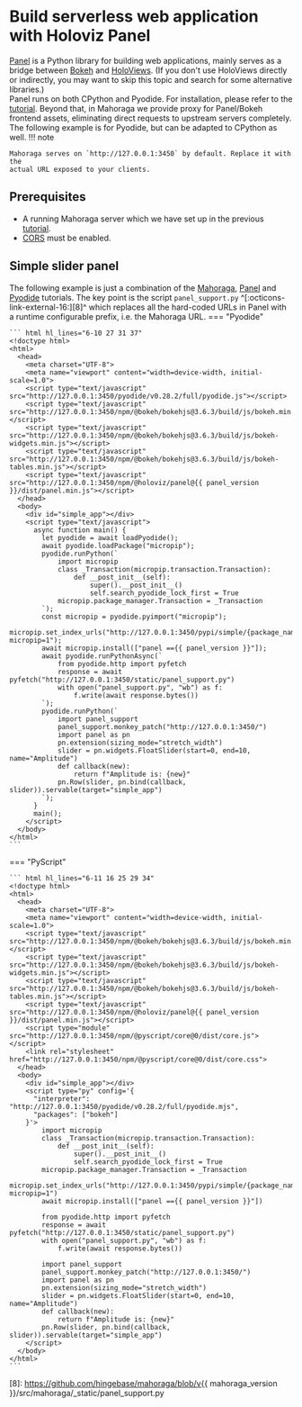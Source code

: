 # Build serverless web application with Holoviz Panel
[Panel][1] is a Python library for building web applications, mainly serves as
a bridge between [Bokeh][2] and [HoloViews][3]. (If you don't use HoloViews
directly or indirectly, you may want to skip this topic and search for some
alternative libraries.)  
Panel runs on both CPython and Pyodide. For installation, please refer to the
[tutorial][4]. Beyond that, in Mahoraga we provide proxy for Panel/Bokeh
frontend assets, eliminating direct requests to upstream servers completely.
The following example is for Pyodide, but can be adapted to CPython as well.
!!! note

    Mahoraga serves on `http://127.0.0.1:3450` by default. Replace it with the
    actual URL exposed to your clients.

## Prerequisites
- A running Mahoraga server which we have set up in the previous [tutorial][4].
- [CORS][5] must be enabled.
## Simple slider panel
The following example is just a combination of the [Mahoraga][5], [Panel][6]
and [Pyodide][7] tutorials. The key point is the script `panel_support.py`
^[:octicons-link-external-16:][8]^ which replaces all the hard-coded
URLs in Panel with a runtime configurable prefix, i.e. the Mahoraga URL.
=== "Pyodide"

    ``` html hl_lines="6-10 27 31 37"
    <!doctype html>
    <html>
      <head>
        <meta charset="UTF-8">
        <meta name="viewport" content="width=device-width, initial-scale=1.0">
        <script type="text/javascript" src="http://127.0.0.1:3450/pyodide/v0.28.2/full/pyodide.js"></script>
        <script type="text/javascript" src="http://127.0.0.1:3450/npm/@bokeh/bokehjs@3.6.3/build/js/bokeh.min.js"></script>
        <script type="text/javascript" src="http://127.0.0.1:3450/npm/@bokeh/bokehjs@3.6.3/build/js/bokeh-widgets.min.js"></script>
        <script type="text/javascript" src="http://127.0.0.1:3450/npm/@bokeh/bokehjs@3.6.3/build/js/bokeh-tables.min.js"></script>
        <script type="text/javascript" src="http://127.0.0.1:3450/npm/@holoviz/panel@{{ panel_version }}/dist/panel.min.js"></script>
      </head>
      <body>
        <div id="simple_app"></div>
        <script type="text/javascript">
          async function main() {
            let pyodide = await loadPyodide();
            await pyodide.loadPackage("micropip");
            pyodide.runPython(`
                import micropip
                class _Transaction(micropip.transaction.Transaction):
                    def __post_init__(self):
                        super().__post_init__()
                        self.search_pyodide_lock_first = True
                micropip.package_manager.Transaction = _Transaction
            `);
            const micropip = pyodide.pyimport("micropip");
            micropip.set_index_urls("http://127.0.0.1:3450/pypi/simple/{package_name}/?micropip=1");
            await micropip.install(["panel =={{ panel_version }}"]);
            await pyodide.runPythonAsync(`
                from pyodide.http import pyfetch
                response = await pyfetch("http://127.0.0.1:3450/static/panel_support.py")
                with open("panel_support.py", "wb") as f:
                    f.write(await response.bytes())
            `);
            pyodide.runPython(`
                import panel_support
                panel_support.monkey_patch("http://127.0.0.1:3450/")
                import panel as pn
                pn.extension(sizing_mode="stretch_width")
                slider = pn.widgets.FloatSlider(start=0, end=10, name="Amplitude")
                def callback(new):
                    return f"Amplitude is: {new}"
                pn.Row(slider, pn.bind(callback, slider)).servable(target="simple_app")
            `);
          }
          main();
        </script>
      </body>
    </html>
    ```

=== "PyScript"

    ``` html hl_lines="6-11 16 25 29 34"
    <!doctype html>
    <html>
      <head>
        <meta charset="UTF-8">
        <meta name="viewport" content="width=device-width, initial-scale=1.0">
        <script type="text/javascript" src="http://127.0.0.1:3450/npm/@bokeh/bokehjs@3.6.3/build/js/bokeh.min.js"></script>
        <script type="text/javascript" src="http://127.0.0.1:3450/npm/@bokeh/bokehjs@3.6.3/build/js/bokeh-widgets.min.js"></script>
        <script type="text/javascript" src="http://127.0.0.1:3450/npm/@bokeh/bokehjs@3.6.3/build/js/bokeh-tables.min.js"></script>
        <script type="text/javascript" src="http://127.0.0.1:3450/npm/@holoviz/panel@{{ panel_version }}/dist/panel.min.js"></script>
        <script type="module" src="http://127.0.0.1:3450/npm/@pyscript/core@0/dist/core.js"></script>
        <link rel="stylesheet" href="http://127.0.0.1:3450/npm/@pyscript/core@0/dist/core.css">
      </head>
      <body>
        <div id="simple_app"></div>
        <script type="py" config='{
          "interpreter": "http://127.0.0.1:3450/pyodide/v0.28.2/full/pyodide.mjs",
          "packages": ["bokeh"]
        }'>
            import micropip
            class _Transaction(micropip.transaction.Transaction):
                def __post_init__(self):
                    super().__post_init__()
                    self.search_pyodide_lock_first = True
            micropip.package_manager.Transaction = _Transaction
            micropip.set_index_urls("http://127.0.0.1:3450/pypi/simple/{package_name}/?micropip=1")
            await micropip.install(["panel =={{ panel_version }}"])

            from pyodide.http import pyfetch
            response = await pyfetch("http://127.0.0.1:3450/static/panel_support.py")
            with open("panel_support.py", "wb") as f:
                f.write(await response.bytes())

            import panel_support
            panel_support.monkey_patch("http://127.0.0.1:3450/")
            import panel as pn
            pn.extension(sizing_mode="stretch_width")
            slider = pn.widgets.FloatSlider(start=0, end=10, name="Amplitude")
            def callback(new):
                return f"Amplitude is: {new}"
            pn.Row(slider, pn.bind(callback, slider)).servable(target="simple_app")
        </script>
      </body>
    </html>
    ```

[1]: https://panel.holoviz.org/
[2]: https://bokeh.org/
[3]: https://holoviews.org/
[4]: ../tutorial.md
[5]: ../tutorial.md#pyodide
[6]: https://panel.holoviz.org/how_to/wasm/standalone.html
[7]: https://pyodide.org/en/stable/usage/loading-custom-python-code.html#loading-then-importing-python-code
[8]: https://github.com/hingebase/mahoraga/blob/v{{ mahoraga_version }}/src/mahoraga/_static/panel_support.py
